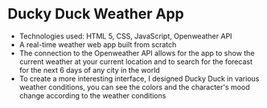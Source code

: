 # Ducky Duck Weather App

* Technologies used: HTML 5, CSS, JavaScript, Openweather API
* A real-time weather web app built from scratch
* The connection to the Openweather API allows for the app to show the current weather at your current location and to search for the forecast for the next 6 days of any city in the world
* To create a more interesting interface, I designed Ducky Duck in various weather conditions, you can see the colors and the character's mood change according to the weather conditions
